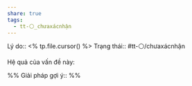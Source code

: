 ```yaml
---
share: true
tags:
  - tt-⚪_chưaxácnhận
---
```


Lý do:: <% tp.file.cursor() %>
Trạng thái:: #tt-⚪/chưaxácnhận

Hệ quả của vấn đề này:


%%
Giải pháp gợi ý:: 
%%


